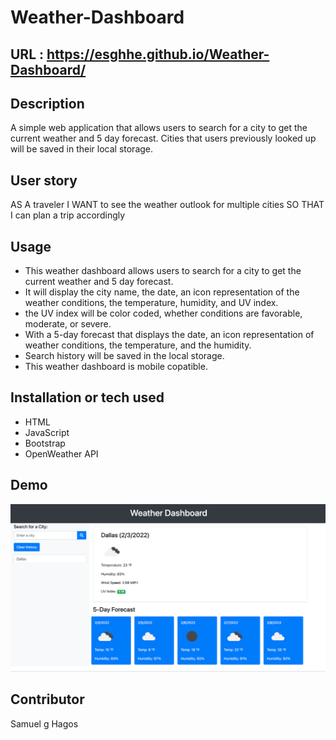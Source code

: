 # Weather-Dashboard
## URL : https://esghhe.github.io/Weather-Dashboard/

## Description
A simple web application that allows users to search for a city to get the current weather and 5 day forecast. Cities that users previously looked up will be saved in their local storage.

## User story
AS A traveler
I WANT to see the weather outlook for multiple cities
SO THAT I can plan a trip accordingly


## Usage
- This weather dashboard allows users to search for a city to get the current weather and 5 day forecast.
- It will display the city name, the date, an icon representation of the weather conditions, the temperature, humidity, and UV index.
- the UV index will be color coded, whether conditions are favorable, moderate, or severe.
- With a 5-day forecast that displays the date, an icon representation of weather conditions, the temperature, and the humidity.
- Search history will be saved in the local storage.
- This weather dashboard is mobile copatible.

## Installation or tech used
- HTML
- JavaScript
- Bootstrap
- OpenWeather API

## Demo
![](assets/images/Weatherdashboard-demo.png)

## Contributor 
Samuel g Hagos 

